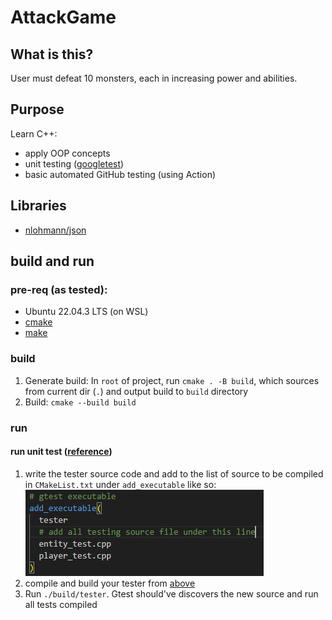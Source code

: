 # AttackGame

## What is this?
User must defeat 10 monsters, each in increasing power and abilities.

## Purpose
Learn C++:
- apply OOP concepts
- unit testing ([googletest](https://github.com/google/googletest/tree/main))
- basic automated GitHub testing (using Action)

## Libraries
- [nlohmann/json](https://github.com/nlohmann/json)

## build and run
### pre-req (as tested):
  - Ubuntu 22.04.3 LTS (on WSL)
  - [cmake](https://cmake.org/)
  - [make](https://man7.org/linux/man-pages/man1/make.1.html)

### build
1. Generate build: In `root` of project, run `cmake . -B build`, which sources from current dir (`.`) and output build to `build` directory
2. Build: `cmake --build build`

### run
#### run unit test ([reference](http://google.github.io/googletest/quickstart-cmake.html#create-and-run-a-binary))
1. write the tester source code and add to the list of source to be compiled in `CMakeList.txt` under `add_executable` like so:\
![add_executable](documentation/add_executable.jpg) 
2. compile and build your tester from [above](#build)
3. Run `./build/tester`. Gtest should've discovers the new source and run all tests compiled